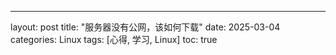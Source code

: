 ---
layout: post
title: "服务器没有公网，该如何下载"
date: 2025-03-04
categories: Linux
tags: [心得, 学习, Linux]
toc:  true
